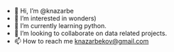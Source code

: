 - 👋 Hi, I’m @knazarbe
- 👀 I’m interested in wonders)
- 🌱 I’m currently learning python.
- 💞️ I’m looking to collaborate on data related projects. 
- 📫 How to reach me knazarbekov@gmail.com

<!---
knazarbe/knazarbe is a ✨ special ✨ repository because its `README.md` (this file) appears on your GitHub profile.
You can click the Preview link to take a look at your changes.
--->
